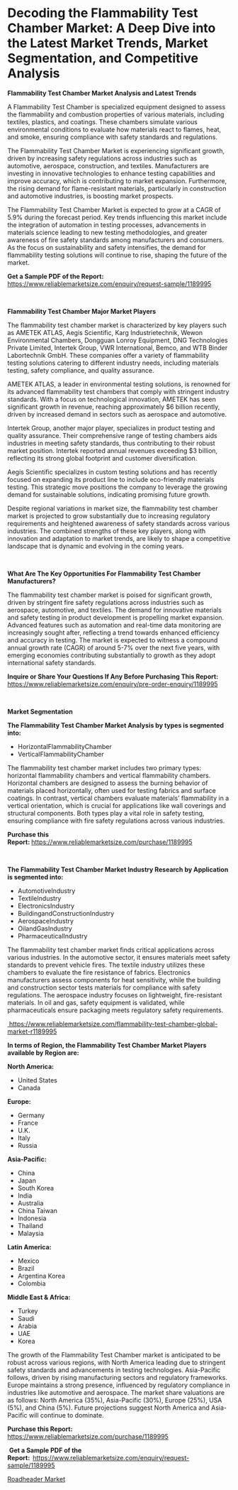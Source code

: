 <p><h1>Decoding the Flammability Test Chamber Market: A Deep Dive into the Latest Market Trends, Market Segmentation, and Competitive Analysis</h1></p><p><strong>Flammability Test Chamber Market Analysis and Latest Trends</strong></p>
<p><p>A Flammability Test Chamber is specialized equipment designed to assess the flammability and combustion properties of various materials, including textiles, plastics, and coatings. These chambers simulate various environmental conditions to evaluate how materials react to flames, heat, and smoke, ensuring compliance with safety standards and regulations.</p><p>The Flammability Test Chamber Market is experiencing significant growth, driven by increasing safety regulations across industries such as automotive, aerospace, construction, and textiles. Manufacturers are investing in innovative technologies to enhance testing capabilities and improve accuracy, which is contributing to market expansion. Furthermore, the rising demand for flame-resistant materials, particularly in construction and automotive industries, is boosting market prospects.</p><p>The Flammability Test Chamber Market is expected to grow at a CAGR of 5.9% during the forecast period. Key trends influencing this market include the integration of automation in testing processes, advancements in materials science leading to new testing methodologies, and greater awareness of fire safety standards among manufacturers and consumers. As the focus on sustainability and safety intensifies, the demand for flammability testing solutions will continue to rise, shaping the future of the market.</p></p>
<p><strong>Get a Sample PDF of the Report:&nbsp;</strong> <a href="https://www.reliablemarketsize.com/enquiry/request-sample/1189995?utm_campaign=1998&utm_medium=2&utm_source=Github&utm_content=ia&utm_term=21022025&utm_id=flammability-test-chamber">https://www.reliablemarketsize.com/enquiry/request-sample/1189995</a></p>
<p>&nbsp;</p>
<p><strong>Flammability Test Chamber Major Market Players</strong></p>
<p><p>The flammability test chamber market is characterized by key players such as AMETEK ATLAS, Aegis Scientific, Karg Industrietechnik, Wewon Environmental Chambers, Dongguan Lonroy Equipment, DNG Technologies Private Limited, Intertek Group, VWR International, Bemco, and WTB Binder Labortechnik GmbH. These companies offer a variety of flammability testing solutions catering to different industry needs, including materials testing, safety compliance, and quality assurance.</p><p>AMETEK ATLAS, a leader in environmental testing solutions, is renowned for its advanced flammability test chambers that comply with stringent industry standards. With a focus on technological innovation, AMETEK has seen significant growth in revenue, reaching approximately $6 billion recently, driven by increased demand in sectors such as aerospace and automotive.</p><p>Intertek Group, another major player, specializes in product testing and quality assurance. Their comprehensive range of testing chambers aids industries in meeting safety standards, thus contributing to their robust market position. Intertek reported annual revenues exceeding $3 billion, reflecting its strong global footprint and customer diversification.</p><p>Aegis Scientific specializes in custom testing solutions and has recently focused on expanding its product line to include eco-friendly materials testing. This strategic move positions the company to leverage the growing demand for sustainable solutions, indicating promising future growth.</p><p>Despite regional variations in market size, the flammability test chamber market is projected to grow substantially due to increasing regulatory requirements and heightened awareness of safety standards across various industries. The combined strengths of these key players, along with innovation and adaptation to market trends, are likely to shape a competitive landscape that is dynamic and evolving in the coming years.</p></p>
<p>&nbsp;</p>
<p><strong>What Are The Key Opportunities For Flammability Test Chamber Manufacturers?</strong></p>
<p><p>The flammability test chamber market is poised for significant growth, driven by stringent fire safety regulations across industries such as aerospace, automotive, and textiles. The demand for innovative materials and safety testing in product development is propelling market expansion. Advanced features such as automation and real-time data monitoring are increasingly sought after, reflecting a trend towards enhanced efficiency and accuracy in testing. The market is expected to witness a compound annual growth rate (CAGR) of around 5-7% over the next five years, with emerging economies contributing substantially to growth as they adopt international safety standards.</p></p>
<p><strong>Inquire or Share Your Questions If Any Before Purchasing This Report:</strong> <a href="https://www.reliablemarketsize.com/enquiry/pre-order-enquiry/1189995?utm_campaign=1998&utm_medium=2&utm_source=Github&utm_content=ia&utm_term=21022025&utm_id=flammability-test-chamber">https://www.reliablemarketsize.com/enquiry/pre-order-enquiry/1189995</a></p>
<p>&nbsp;</p>
<p><strong>Market Segmentation</strong></p>
<p><strong>The Flammability Test Chamber Market Analysis by types is segmented into:</strong></p>
<p><ul><li>HorizontalFlammabilityChamber</li><li>VerticalFlammabilityChamber</li></ul></p>
<p><p>The flammability test chamber market includes two primary types: horizontal flammability chambers and vertical flammability chambers. Horizontal chambers are designed to assess the burning behavior of materials placed horizontally, often used for testing fabrics and surface coatings. In contrast, vertical chambers evaluate materials’ flammability in a vertical orientation, which is crucial for applications like wall coverings and structural components. Both types play a vital role in safety testing, ensuring compliance with fire safety regulations across various industries.</p></p>
<p><strong>Purchase this Report:&nbsp;</strong><a href="https://www.reliablemarketsize.com/purchase/1189995?utm_campaign=1998&utm_medium=2&utm_source=Github&utm_content=ia&utm_term=21022025&utm_id=flammability-test-chamber">https://www.reliablemarketsize.com/purchase/1189995</a></p>
<p>&nbsp;</p>
<p><strong>The Flammability Test Chamber Market Industry Research by Application is segmented into:</strong></p>
<p><ul><li>AutomotiveIndustry</li><li>TextileIndustry</li><li>ElectronicsIndustry</li><li>BuildingandConstructionIndustry</li><li>AerospaceIndustry</li><li>OilandGasIndustry</li><li>PharmaceuticalIndustry</li></ul></p>
<p><p>The flammability test chamber market finds critical applications across various industries. In the automotive sector, it ensures materials meet safety standards to prevent vehicle fires. The textile industry utilizes these chambers to evaluate the fire resistance of fabrics. Electronics manufacturers assess components for heat sensitivity, while the building and construction sector tests materials for compliance with safety regulations. The aerospace industry focuses on lightweight, fire-resistant materials. In oil and gas, safety equipment is validated, while pharmaceuticals ensure packaging meets regulatory safety requirements.</p></p>
<p><a href="https://www.reliablemarketsize.com/flammability-test-chamber-global-market-r1189995?utm_campaign=1998&utm_medium=2&utm_source=Github&utm_content=ia&utm_term=21022025&utm_id=flammability-test-chamber">&nbsp;https://www.reliablemarketsize.com/flammability-test-chamber-global-market-r1189995</a></p>
<p><strong>In terms of Region, the Flammability Test Chamber Market Players available by Region are:</strong></p>
<p>
    <p> <strong> North America: </strong>
        <ul>
            <li>United States</li>
            <li>Canada</li>
        </ul>
        </p> 
    <p> <strong> Europe: </strong>
        <ul>
            <li>Germany</li>
            <li>France</li>
            <li>U.K.</li>
            <li>Italy</li>
            <li>Russia</li>
        </ul>
        </p> 
    <p> <strong> Asia-Pacific: </strong>
        <ul>
            <li>China</li>
            <li>Japan</li>
            <li>South Korea</li>
            <li>India</li>
            <li>Australia</li>
            <li>China Taiwan</li>
            <li>Indonesia</li>
            <li>Thailand</li>
            <li>Malaysia</li>
        </ul>
        </p> 
    <p> <strong> Latin America: </strong>
        <ul>
            <li>Mexico</li>
            <li>Brazil</li>
            <li>Argentina Korea</li>
            <li>Colombia</li>
        </ul>
        </p> 
    <p> <strong> Middle East & Africa: </strong>
        <ul>
            <li>Turkey</li>
            <li>Saudi</li>
            <li>Arabia</li>
            <li>UAE</li>
            <li>Korea</li>
        </ul>
    </p>
    </p>
<p><p>The growth of the Flammability Test Chamber market is anticipated to be robust across various regions, with North America leading due to stringent safety standards and advancements in testing technologies. Asia-Pacific follows, driven by rising manufacturing sectors and regulatory frameworks. Europe maintains a strong presence, influenced by regulatory compliance in industries like automotive and aerospace. The market share valuations are as follows: North America (35%), Asia-Pacific (30%), Europe (25%), USA (5%), and China (5%). Future projections suggest North America and Asia-Pacific will continue to dominate.</p></p>
<p><strong>Purchase this Report: </strong><a href="https://www.reliablemarketsize.com/purchase/1189995?utm_campaign=1998&utm_medium=2&utm_source=Github&utm_content=ia&utm_term=21022025&utm_id=flammability-test-chamber">https://www.reliablemarketsize.com/purchase/1189995</a></p>
<p>&nbsp;<strong>Get a Sample PDF of the Report:&nbsp;&nbsp;</strong><a href="https://www.reliablemarketsize.com/enquiry/request-sample/1189995?utm_campaign=1998&utm_medium=2&utm_source=Github&utm_content=ia&utm_term=21022025&utm_id=flammability-test-chamber">https://www.reliablemarketsize.com/enquiry/request-sample/1189995</a></p>
<p><strong></strong></p>
<p><p><a href="https://github.com/dringals/Market-Research-Report-List-6/blob/main/roadheader-market.md?utm_campaign=1998&utm_medium=2&utm_source=Github&utm_content=ia&utm_term=21022025&utm_id=flammability-test-chamber">Roadheader Market</a></p></p>